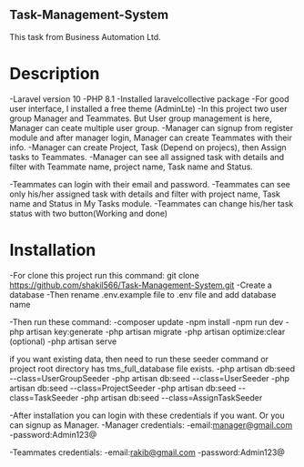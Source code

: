 ## Task-Management-System
This task from Business Automation Ltd.

# Description
-Laravel version 10
-PHP 8.1
-Installed laravelcollective package
-For good user interface, I installed a free theme (AdminLte)
-In this project two user group Manager and Teammates. But User group management is here, Manager can ceate multiple user group.
-Manager can signup from register module and after manager login, Manager can create Teammates with their info.
-Manager can create Project, Task (Depend on projecs), then Assign tasks to Teammates.
-Manager can see all assigned task with details and filter with Teammate name, project name, Task name and Status.

-Teammates can login with their email and password.
-Teammates can see only his/her assigned task with details and filter with project name, Task name and Status in My Tasks module.
-Teammates can change his/her task status with two button(Working and done)

# Installation
-For clone this project run this command: git clone https://github.com/shakil566/Task-Management-System.git
-Create a database
-Then rename .env.example file to .env file and add database name

-Then run these command: 
-composer update
-npm install
-npm run dev
-php artisan key:generate
-php artisan migrate
-php artisan optimize:clear (optional)
-php artisan serve

if you want existing data, then need to run these seeder command or project root directory has tms_full_database file exists.
-php artisan db:seed --class=UserGroupSeeder
-php artisan db:seed --class=UserSeeder
-php artisan db:seed --class=ProjectSeeder
-php artisan db:seed --class=TaskSeeder
-php artisan db:seed --class=AssignTaskSeeder

-After installation you can login with these credentials if you want. Or you can signup as Manager.
-Manager credentials:
-email:manager@gmail.com
-password:Admin123@

-Teammates credentials:
-email:rakib@gmail.com
-password:Admin123@